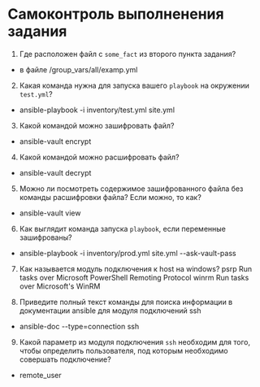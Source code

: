 # Самоконтроль выполненения задания

1. Где расположен файл с `some_fact` из второго пункта задания?
- в файле /group_vars/all/examp.yml

2. Какая команда нужна для запуска вашего `playbook` на окружении `test.yml`?
- ansible-playbook -i inventory/test.yml site.yml

3. Какой командой можно зашифровать файл?
- ansible-vault encrypt <filename>

4. Какой командой можно расшифровать файл?
- ansible-vault decrypt <filename>

5. Можно ли посмотреть содержимое зашифрованного файла без команды расшифровки файла? Если можно, то как?
- ansible-vault view <filename>

6. Как выглядит команда запуска `playbook`, если переменные зашифрованы?
- ansible-playbook -i inventory/prod.yml site.yml --ask-vault-pass

7. Как называется модуль подключения к host на windows?
psrp                           Run tasks over Microsoft PowerShell Remoting Protocol
winrm                          Run tasks over Microsoft's WinRM

8. Приведите полный текст команды для поиска информации в документации ansible для модуля подключений ssh
- ansible-doc --type=connection ssh

9. Какой параметр из модуля подключения `ssh` необходим для того, чтобы определить пользователя, под которым необходимо совершать подключение?
- remote_user
